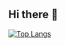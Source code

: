 ## Hi there 👋
[![Top Langs](https://github-readme-stats.vercel.app/api/top-langs/?usernamelalaurrel)](https://github.com/anuraghazra/github-readme-stats)
<!--
**lalaurrel/lalaurrel** is a ✨ _special_ ✨ repository because its `README.md` (this file) appears on your GitHub profile.

Here are some ideas to get you started:

- 🔭 I’m currently working on ...
- 🌱 I’m currently learning ...
- 👯 I’m looking to collaborate on ...
- 🤔 I’m looking for help with ...
- 💬 Ask me about ...
- 📫 How to reach me: ...
- 😄 Pronouns: ...
- ⚡ Fun fact: ...
-->
